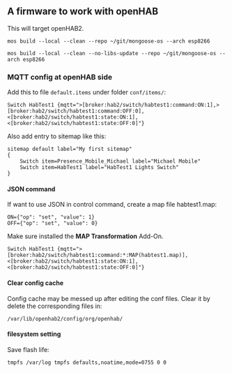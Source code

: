 ## A firmware to work with openHAB

This will target openHAB2.


	mos build --local --clean --repo ~/git/mongoose-os --arch esp8266

	mos build --local --clean --no-libs-update --repo ~/git/mongoose-os --arch esp8266



### MQTT config at openHAB side

Add this to file `default.items` under folder `conf/items/`:

```
Switch HabTest1 {mqtt=">[broker:hab2/switch/habtest1:command:ON:1],>[broker:hab2/switch/habtest1:command:OFF:0],<[broker:hab2/switch/habtest1:state:ON:1],<[broker:hab2/switch/habtest1:state:OFF:0]"}
```

Also add entry to sitemap like this:

```
sitemap default label="My first sitemap"
{
	Switch item=Presence_Mobile_Michael label="Michael Mobile"
	Switch item=HabTest1 label="HabTest1 Lights Switch"
}
```

#### JSON command

If want to use JSON in control command, create a map file habtest1.map:

```
ON={"op": "set", "value": 1}
OFF={"op": "set", "value": 0}
```

Make sure installed the **MAP Transformation** Add-On.

```
Switch HabTest1 {mqtt=">[broker:hab2/switch/habtest1:command:*:MAP(habtest1.map)], <[broker:hab2/switch/habtest1:state:ON:1],<[broker:hab2/switch/habtest1:state:OFF:0]"}
```


#### Clear config cache

Config cache may be messed up after editing the conf files. Clear it by
delete the corresponding files in:

	/var/lib/openhab2/config/org/openhab/


#### filesystem setting

Save flash life:

	tmpfs /var/log tmpfs defaults,noatime,mode=0755 0 0

